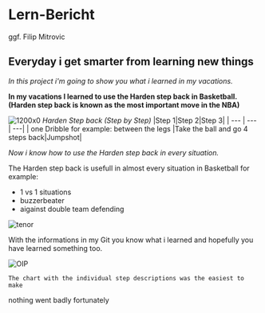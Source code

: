 # Lern-Bericht
ggf. Filip Mitrovic
## Everyday i get smarter from learning new things

*In this project i'm going to show you what i learned in my vacations.*

**In my vacations I learned to use the Harden step back in Basketball.(Harden step back is known as the most important move in the NBA)**


![1200x0](https://user-images.githubusercontent.com/110892641/184816994-e9ffa0dd-bae6-4dc7-9f59-d4a478b62f03.jpg)
*Harden Step back (Step by Step)*
|Step 1|Step 2|Step 3|
| --- | --- | ---|
| one Dribble for example: between the legs |Take the ball and go 4 steps back|Jumpshot|

*Now i know how to use the Harden step back in every situation.*

The Harden step back is usefull in almost every situation in Basketball for example: 
* 1 vs 1 situations
* buzzerbeater
* aigainst double team defending


![tenor](https://user-images.githubusercontent.com/110892641/184822537-7ff699c0-0f2d-4d58-a314-74ba9005fa57.gif)


With the informations in my Git you know what i learned and hopefully you have learned something too.

![OIP](https://user-images.githubusercontent.com/110892641/184823447-90c2c525-fb40-4ad5-8fb0-c36ae56e4015.jpg)

`The chart with the individual step descriptions was the easiest to make`

nothing went badly fortunately
